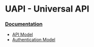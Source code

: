 UAPI - Universal API
=====

### [Documentation](./manual/UAPI.md)
- [API Model](./manual/API_Model.md)
- [Authentication Model](./manual/Authentication_Model.md)
